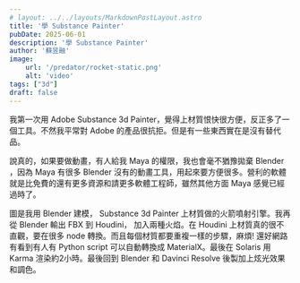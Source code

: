 ```yaml
---
# layout: ../../layouts/MarkdownPostLayout.astro
title: '學 Substance Painter'
pubDate: 2025-06-01
description: '學 Substance Painter'
author: '蘇昱融'
image:
    url: '/predator/rocket-static.png'
    alt: 'video'
tags: ["3d"] 
draft: false
---
```

我第一次用 Adobe Substance 3d Painter，覺得上材質恨快很方便，反正多了一個工具。不然我平常對 Adobe 的產品很抗拒。但是有一些東西實在是沒有替代品。

說真的，如果要做動畫，有人給我 Maya 的權限，我也會毫不猶豫拋棄 Blender ，因為 Maya 有很多 Blender 沒有的動畫工具，用起來要方便很多。營利的軟體就是比免費的還有更多資源和請更多軟體工程師，雖然其他方面 Maya 感覺已經過時了。

圖是我用 Blender 建模， Substance 3d Painter 上材質做的火箭噴射引擎。我再從 Blender 輸出 FBX 到 Houdini， 加入兩種火焰。在 Houdini 上材質真的很不直觀，要在很多 node 轉換。而且每個材質都要重複一樣的步驟，麻煩! 還好網路有看到有人有 Python script 可以自動轉換成 MaterialX。最後在 Solaris 用 Karma 渲染約2小時。最後回到 Blender 和 Davinci Resolve 後製加上炫光效果和調色。